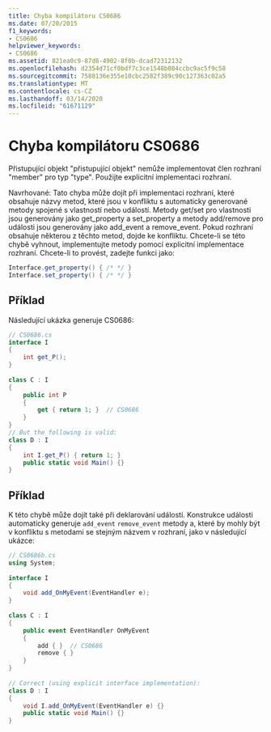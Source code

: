 ```yaml
---
title: Chyba kompilátoru CS0686
ms.date: 07/20/2015
f1_keywords:
- CS0686
helpviewer_keywords:
- CS0686
ms.assetid: 821ea0c9-87d8-4902-8f0b-dcad72312132
ms.openlocfilehash: d2354d71cf0bdf7c3ce1548b084ccbc9ac5f9c58
ms.sourcegitcommit: 7588136e355e10cbc2582f389c90c127363c02a5
ms.translationtype: MT
ms.contentlocale: cs-CZ
ms.lasthandoff: 03/14/2020
ms.locfileid: "61671129"
---
```

# <a name="compiler-error-cs0686"></a>Chyba kompilátoru CS0686
Přistupující objekt "přistupující objekt" nemůže implementovat člen rozhraní "member" pro typ "type". Použijte explicitní implementaci rozhraní.  
  
 Navrhované: Tato chyba může dojít při implementaci rozhraní, které obsahuje názvy metod, které jsou v konfliktu s automaticky generované metody spojené s vlastností nebo událostí. Metody get/set pro vlastnosti jsou generovány jako get_property a set_property a metody add/remove pro události jsou generovány jako add_event a remove_event. Pokud rozhraní obsahuje některou z těchto metod, dojde ke konfliktu. Chcete-li se této chybě vyhnout, implementujte metody pomocí explicitní implementace rozhraní. Chcete-li to provést, zadejte funkci jako:  
  
```csharp  
Interface.get_property() { /* */ }  
Interface.set_property() { /* */ }  
```  
  
## <a name="example"></a>Příklad  
 Následující ukázka generuje CS0686:  
  
```csharp  
// CS0686.cs  
interface I  
{  
    int get_P();  
}  
  
class C : I  
{  
    public int P  
    {  
        get { return 1; }  // CS0686  
    }  
}  
// But the following is valid:  
class D : I  
{  
    int I.get_P() { return 1; }  
    public static void Main() {}  
}  
```  
  
## <a name="example"></a>Příklad  
 K této chybě může dojít také při deklarování událostí.  Konstrukce události automaticky generuje `add_event` `remove_event` metody a, které by mohly být v konfliktu s metodami se stejným názvem v rozhraní, jako v následující ukázce:  
  
```csharp  
// CS0686b.cs  
using System;  
  
interface I  
{  
    void add_OnMyEvent(EventHandler e);  
}  
  
class C : I  
{  
    public event EventHandler OnMyEvent  
    {  
        add { }  // CS0686  
        remove { }  
    }  
}  
  
// Correct (using explicit interface implementation):  
class D : I  
{  
    void I.add_OnMyEvent(EventHandler e) {}  
    public static void Main() {}  
}  
```
